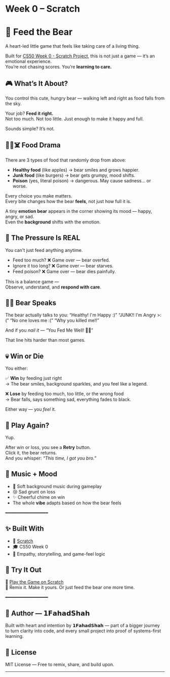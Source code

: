 # Week 0 – Scratch
# 🐻 Feed the Bear

A heart-led little game that feels like taking care of a living thing.

Built for [CS50 Week 0 - Scratch Project](https://cs50.harvard.edu), this is not just a game — it’s an emotional experience.  
You’re not chasing scores. You’re **learning to care.**



## 🎮 What’s It About?

You control this cute, hungry bear — walking left and right as food falls from the sky.

Your job? **Feed it right.**  
Not too much. Not too little. Just enough to make it happy and full.

Sounds simple? It’s not.



## 🍏🍔☠️ Food Drama

There are 3 types of food that randomly drop from above:

- **Healthy food** (like apples) → bear smiles and grows happier.
- **Junk food** (like burgers) → bear gets grumpy, mood shifts.
- **Poison** (yes, literal poison) → dangerous. May cause sadness… or worse.

Every choice you make matters.  
Every bite changes how the bear **feels**, not just how full it is.

A tiny **emotion bear** appears in the corner showing its mood — happy, angry, or sad.  
Even the **background** shifts with the emotion.



## 🧠 The Pressure Is REAL

You can't just feed anything anytime.

- Feed too much? ❌ Game over — bear overfed.
- Ignore it too long? ❌ Game over — bear starves.
- Feed poison? ❌ Game over — bear dies painfully.

This is a balance game —  
Observe, understand, and **respond with care**.



## 🐻💬 Bear Speaks

The bear actually talks to you:
“Healthy! I'm Happy :)”
“JUNK!! I'm Angry >:(”
“No one loves me :(”
“Why you killed me!!” 


And if you *nail it* —
“You Fed Me Well! 🐻✨”



That line hits harder than most games.



## 💀 Win or Die

You either:

✅ **Win** by feeding just right  
→ The bear smiles, background sparkles, and you feel like a legend.

❌ **Lose** by feeding too much, too little, or the wrong food  
→ Bear falls, says something sad, everything fades to black.

Either way — you *feel* it.



## 🔁 Play Again?

Yup.

After win or loss, you see a **Retry** button.  
Click it, the bear returns.  
And you whisper: *“This time, I got you bro.”*



## 🎵 Music + Mood

- 🎼 Soft background music during gameplay
- 😢 Sad grunt on loss
- ✨ Cheerful chime on win
- The whole **vibe** adapts based on how the bear feels


━━━━━━━━━━━━━━━━

## ✨ Built With

- 🧩 [Scratch](https://scratch.mit.edu)
- 🎓 CS50 Week 0
- 💛 Empathy, storytelling, and game-feel logic


## 📂 Try It Out

🔗 [Play the Game on Scratch](https://scratch.mit.edu/projects/1190683024/)  
🔁 Remix it. Make it yours. Or just feed the bear one more time.

━━━━━━━━━━━━━━━━

## 🙌 Author — 𝟭𝗙𝗮𝗵𝗮𝗱𝗦𝗵𝗮𝗵
Built with heart and intention by 𝟭𝗙𝗮𝗵𝗮𝗱𝗦𝗵𝗮𝗵 — part of a bigger journey to turn clarity into code,
and every small project into proof of systems-first learning.



## 📜 License

MIT License — Free to remix, share, and build upon.

---


